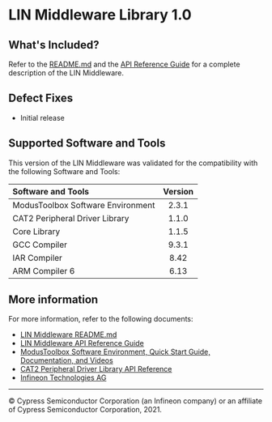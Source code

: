 # LIN Middleware Library 1.0

## What's Included?

Refer to the [README.md](./README.md) and the [API Reference Guide](https://cypresssemiconductorco.github.io/lin/html/index.html) for a complete description of the LIN Middleware.

## Defect Fixes

* Initial release

## Supported Software and Tools

This version of the LIN Middleware was validated for the compatibility with the following Software and Tools:

| Software and Tools                                      | Version |
| :---                                                    | :----:  |
| ModusToolbox Software Environment                       | 2.3.1   |
| CAT2 Peripheral Driver Library                          | 1.1.0   |
| Core Library                                            | 1.1.5   |
| GCC Compiler                                            | 9.3.1   |
| IAR Compiler                                            | 8.42    |
| ARM Compiler 6                                          | 6.13    |

## More information

For more information, refer to the following documents:

* [LIN Middleware README.md](./README.md)
* [LIN Middleware API Reference Guide](https://cypresssemiconductorco.github.io/lin/html/index.html)
* [ModusToolbox Software Environment, Quick Start Guide, Documentation, and Videos](https://www.cypress.com/products/modustoolbox-software-environment)
* [CAT2 Peripheral Driver Library API Reference](https://cypresssemiconductorco.github.io/mtb-pdl-cat2/pdl_api_reference_manual/html/index.html)
* [Infineon Technologies AG](https://www.infineon.com)

---
© Cypress Semiconductor Corporation (an Infineon company) or an affiliate of Cypress Semiconductor Corporation, 2021.
